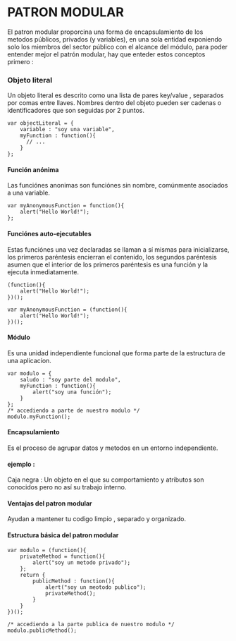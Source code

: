 PATRON MODULAR
===================
El patron modular proporcina una forma de encapsulamiento de los metodos públicos, privados
(y variables), en una sola entidad exponiendo solo los miembros del sector público con el alcance del módulo, para poder entender mejor el patrón modular, hay que enteder estos conceptos primero : 

### Objeto literal
Un objeto literal es descrito como una lista de pares key/value , separados por comas entre llaves. Nombres dentro del objeto pueden ser
cadenas o identificadores que son seguidas por 2 puntos.
```
var objectLiteral = {
    variable : "soy una variable",
    myFunction : function(){
      // ...
    }
};
```
#### Función anónima
Las funciónes anonimas son funciónes sin nombre, comúnmente asociados a una variable.
```
var myAnonymousFunction = function(){
	alert("Hello World!");
};
```
#### Funciónes auto-ejecutables
Estas funciónes una vez declaradas se llaman a sí mismas para inicializarse, los primeros paréntesis encierran
el contenido, los segundos paréntesis asumen que el interior de los primeros paréntesis es una función y la ejecuta
inmediatamente.
```
(function(){
	alert("Hello World!");
})();

var myAnonymousFunction = (function(){
	alert("Hello World!");
})();
```
#### Módulo
Es una unidad independiente funcional que forma parte de la estructura de una aplicacíon.
```
var modulo = {
	saludo : "soy parte del modulo",
	myFunction : function(){
		alert("soy una función");
	}
};
/* accediendo a parte de nuestro modulo */
modulo.myFunction();
```
#### Encapsulamiento
Es el proceso de agrupar datos y metodos en un entorno independiente.

#### **ejemplo :**
Caja negra : Un objeto en el que su comportamiento y atributos son conocidos pero
no así su trabajo interno.

#### Ventajas del patron modular
Ayudan a mantener tu codigo limpio , separado y organizado.


#### Estructura básica del patron modular
```
var modulo = (function(){
	privateMethod = function(){
		alert("soy un metodo privado");
	};	
	return {
		publicMethod : function(){
			alert("soy un meotodo publico");
			privateMethod();
		}
	}
})();

/* accediendo a la parte publica de nuestro modulo */
modulo.publicMethod();
```
